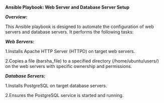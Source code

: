 **Ansible Playbook: Web Server and Database Server Setup**

**_Overview:_**

This Ansible playbook is designed to automate the configuration of web servers and database servers. It performs the following tasks:

**_Web Servers:_**

1.Installs Apache HTTP Server (HTTPD) on target web servers.

2.Copies a file (barsha_file) to a specified directory (/home/ubuntu/users/) on the web servers with specific ownership and permissions.

**_Database Servers:_**

1.Installs PostgreSQL on target database servers.

2.Ensures the PostgreSQL service is started and running.
